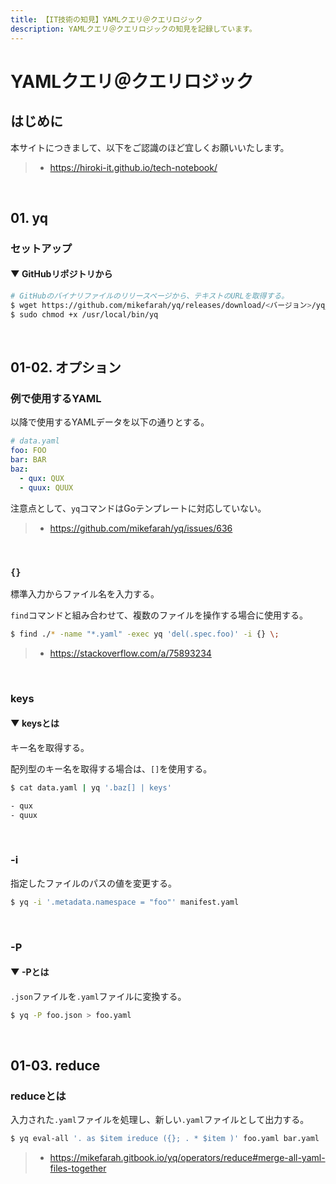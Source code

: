 ```yaml
---
title: 【IT技術の知見】YAMLクエリ＠クエリロジック
description: YAMLクエリ＠クエリロジックの知見を記録しています。
---
```


# YAMLクエリ＠クエリロジック

## はじめに

本サイトにつきまして、以下をご認識のほど宜しくお願いいたします。

> - https://hiroki-it.github.io/tech-notebook/

<br>

## 01. yq

### セットアップ

#### ▼ GitHubリポジトリから

```bash
# GitHubのバイナリファイルのリリースページから、テキストのURLを取得する。
$ wget https://github.com/mikefarah/yq/releases/download/<バージョン>/yq_linux_amd64
$ sudo chmod +x /usr/local/bin/yq
```

<br>

## 01-02. オプション

### 例で使用するYAML

以降で使用するYAMLデータを以下の通りとする。

```yaml
# data.yaml
foo: FOO
bar: BAR
baz:
  - qux: QUX
  - quux: QUUX
```

注意点として、`yq`コマンドはGoテンプレートに対応していない。

> - https://github.com/mikefarah/yq/issues/636

<br>

### `{}`

標準入力からファイル名を入力する。

`find`コマンドと組み合わせて、複数のファイルを操作する場合に使用する。

```bash
$ find ./* -name "*.yaml" -exec yq 'del(.spec.foo)' -i {} \;
```

> - https://stackoverflow.com/a/75893234

<br>

### keys

#### ▼ keysとは

キー名を取得する。

配列型のキー名を取得する場合は、`[]`を使用する。

```bash
$ cat data.yaml | yq '.baz[] | keys'

- qux
- quux
```

<br>

### -i

指定したファイルのパスの値を変更する。

```bash
$ yq -i '.metadata.namespace = "foo"' manifest.yaml
```

<br>

### -P

#### ▼ -Pとは

`.json`ファイルを`.yaml`ファイルに変換する。

```bash
$ yq -P foo.json > foo.yaml
```

<br>

## 01-03. reduce

### reduceとは

入力された`.yaml`ファイルを処理し、新しい`.yaml`ファイルとして出力する。

```bash
$ yq eval-all '. as $item ireduce ({}; . * $item )' foo.yaml bar.yaml
```

> - https://mikefarah.gitbook.io/yq/operators/reduce#merge-all-yaml-files-together

<br>
